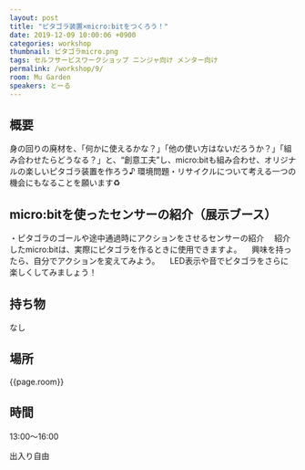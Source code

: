 ```yaml
---
layout: post
title: "ピタゴラ装置×micro:bitをつくろう！"
date: 2019-12-09 10:00:06 +0900
categories: workshop
thumbnail: ピタゴラmicro.png
tags: セルフサービスワークショップ ニンジャ向け メンター向け
permalink: /workshop/9/
room: Mu Garden
speakers: とーる
---
```

## 概要
身の回りの廃材を、「何かに使えるかな？」「他の使い方はないだろうか？」「組み合わせたらどうなる？」と、“創意工夫”し、micro:bitも組み合わせ、オリジナルの楽しいピタゴラ装置を作ろう♪
環境問題・リサイクルについて考える一つの機会にもなることを願います♻️

## micro:bitを使ったセンサーの紹介（展示ブース）
・ピタゴラのゴールや途中通過時にアクションをさせるセンサーの紹介
　紹介したmicro:bitは、実際にピタゴラを作るときに使用できますよ。
　興味を持ったら、自分でアクションを変えてみよう。
　LED表示や音でピタゴラをさらに楽しくしてみましょう！

## 持ち物
なし

## 場所
{{page.room}}
## 時間
13:00～16:00

出入り自由
